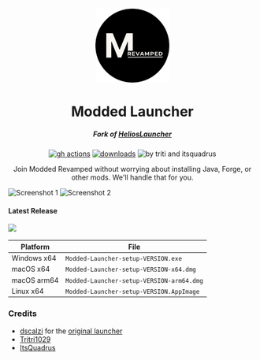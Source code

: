<p align="center"><img src="./app/assets/images/SealCircle.png" width="150px" height="150px" alt="aventium softworks"></p>

<h1 align="center">Modded Launcher</h1>

<em><h5 align="center">Fork of [HeliosLauncher](https://github.com/dscalzi/HeliosLauncher)</h5></em>

[<p align="center"><img src="https://img.shields.io/github/actions/workflow/status/GabouleDev/ModdedLauncher/build.yml?branch=master&style=for-the-badge" alt="gh actions">](https://github.com/GabouleDev/ModdedLauncher/actions) [<img src="https://img.shields.io/github/downloads/GabouleDev/ModdedLauncher/total.svg?style=for-the-badge" alt="downloads">](https://github.com/GabouleDev/ModdedLauncher/releases) <img src="https://f005.backblazeb2.com/file/Modlauncher/made-by-tritri-and-itsquadrus.svg"  height="28px" alt="by triti and itsquadrus"></p>




<p align="center">Join Modded Revamped without worrying about installing Java, Forge, or other mods. We'll handle that for you.</p>

![Screenshot 1](https://github.com/GabouleDev/ModdedLauncher/assets/89267584/fbea5448-a5a9-4e4f-bbf3-cb3ea5dbdca3)
![Screenshot 2](https://github.com/GabouleDev/ModdedLauncher/assets/89267584/682d68ea-421d-4207-be5d-b66f4ecef54f)


#### Latest Release

[![](https://img.shields.io/github/release/GabouleDev/ModdedLauncher.svg?style=flat-square)](https://github.com/GabouleDev/ModdedLauncher/releases/latest)

| Platform | File |
| -------- | ---- |
| Windows x64 | `Modded-Launcher-setup-VERSION.exe` |
| macOS x64 | `Modded-Launcher-setup-VERSION-x64.dmg` |
| macOS arm64 | `Modded-Launcher-setup-VERSION-arm64.dmg` |
| Linux x64 | `Modded-Launcher-setup-VERSION.AppImage` |

### Credits
- [dscalzi](https://github.com/dscalzi) for the [original launcher](https://github.com/dscalzi/HeliosLauncher)
- [Tritri1029](https://github.com/Tritri1029)
- [ItsQuadrus](https://github.com/ItsQuadrus)
